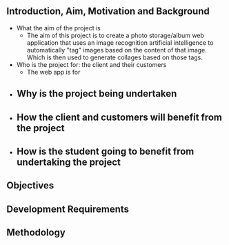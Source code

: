 
## Introduction, Aim, Motivation and Background
- What the aim of the project is
	- The aim of this project is to create a photo storage/album web application that uses an image recognition artificial intelligence to automatically "tag" images based on the content of that image. Which is then used to generate collages based on those tags. 
- Who is the project for: the client and their customers
	- The  web app is for 
- Why is the project being undertaken
	- 
- How the client and customers will benefit from the project
	- 
- How is the student going to benefit from undertaking the project
	- 

## Objectives

## Development Requirements

## Methodology
